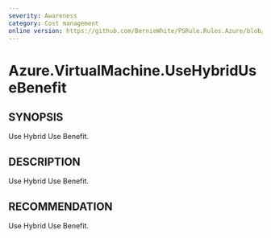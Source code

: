 ```yaml
---
severity: Awareness
category: Cost management
online version: https://github.com/BernieWhite/PSRule.Rules.Azure/blob/master/docs/rules/en-US/Azure.VirtualMachine.UseHybridUseBenefit.md
---
```


# Azure.VirtualMachine.UseHybridUseBenefit

## SYNOPSIS

Use Hybrid Use Benefit.

## DESCRIPTION

Use Hybrid Use Benefit.

## RECOMMENDATION

Use Hybrid Use Benefit.
